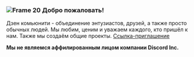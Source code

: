 ### ![Frame 20](https://github.com/krishtall/Dzenity/assets/108146784/45457d0a-0445-4096-9bff-07c867a2fcd9) Добро пожаловать!
Дзен комьюнити - объединение энтузиастов, друзей, а также просто обычных людей. Мы любим, ценим и уважаем каждого, кто пришёл к нам. 
Также мы создаём общие проекты. [Ссылка-приглашение](https://discord.gg/mMrydpawwM)

**Мы не являемся аффилированным лицом компании Discord Inc.**
